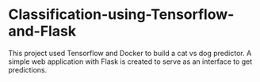 # Classification-using-Tensorflow-and-Flask

This project used Tensorflow and Docker to build a cat vs dog predictor. A simple web application with Flask is created to serve as an interface to get predictions.
